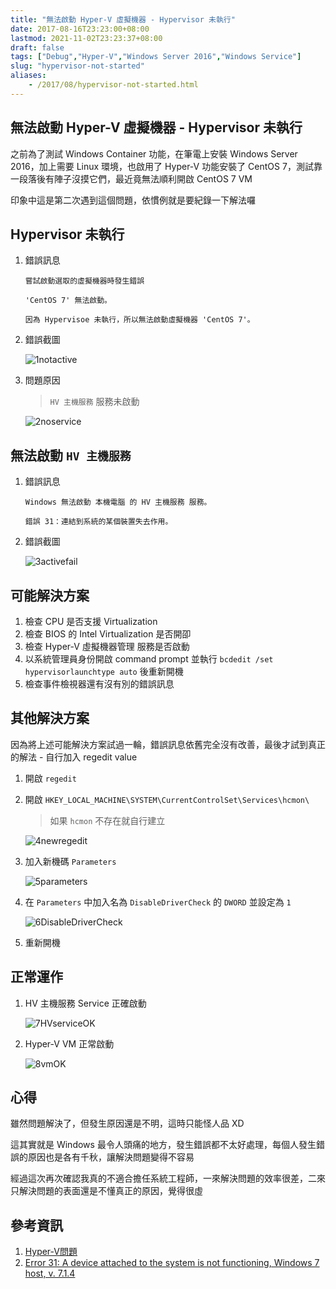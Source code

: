 ```yaml
---
title: "無法啟動 Hyper-V 虛擬機器 - Hypervisor 未執行"
date: 2017-08-16T23:23:00+08:00
lastmod: 2021-11-02T23:23:37+08:00
draft: false
tags: ["Debug","Hyper-V","Windows Server 2016","Windows Service"]
slug: "hypervisor-not-started"
aliases:
    - /2017/08/hypervisor-not-started.html
---
```

## 無法啟動 Hyper-V 虛擬機器 - Hypervisor 未執行

之前為了測試 Windows Container 功能，在筆電上安裝 Windows Server 2016，加上需要 Linux 環境，也啟用了 Hyper-V 功能安裝了 CentOS 7，測試靠一段落後有陣子沒摸它們，最近竟無法順利開啟 CentOS 7 VM

印象中這是第二次遇到這個問題，依慣例就是要紀錄一下解法囉

## Hypervisor 未執行

1. 錯誤訊息

    ```log
    嘗試啟動選取的虛擬機器時發生錯誤
    
    'CentOS 7' 無法啟動。
    
    因為 Hypervisoe 未執行，所以無法啟動虛擬機器 'CentOS 7'。
    ```

2. 錯誤截圖

    ![1notactive](https://user-images.githubusercontent.com/3851540/29370759-ec69d1b6-82d8-11e7-8831-631521495d53.png)

3. 問題原因

    > `HV 主機服務` 服務未啟動

    ![2noservice](https://user-images.githubusercontent.com/3851540/29370750-ec3b87de-82d8-11e7-8f94-8c3e38c99915.png)

## 無法啟動 `HV 主機服務`

1. 錯誤訊息

    ```log
    Windows 無法啟動 本機電腦 的 HV 主機服務 服務。

    錯誤 31：連結到系統的某個裝置失去作用。
    ```

2. 錯誤截圖

    ![3activefail](https://user-images.githubusercontent.com/3851540/29370751-ec3e6256-82d8-11e7-94ef-040bf3114067.png)

## 可能解決方案

1. 檢查 CPU 是否支援 Virtualization
2. 檢查 BIOS 的 Intel Virtualization 是否開卲
3. 檢查 Hyper-V 虛擬機器管理 服務是否啟動
4. 以系統管理員身份開啟 command prompt 並執行 `bcdedit /set hypervisorlaunchtype auto` 後重新開機
5. 檢查事件檢視器還有沒有別的錯誤訊息

## 其他解決方案

因為將上述可能解決方案試過一輪，錯誤訊息依舊完全沒有改善，最後才試到真正的解法 - 自行加入 regedit value

1. 開啟 `regedit`

2. 開啟 `HKEY_LOCAL_MACHINE\SYSTEM\CurrentControlSet\Services\hcmon\`

    > 如果 `hcmon` 不存在就自行建立

    ![4newregedit](https://user-images.githubusercontent.com/3851540/29370752-ec3f68e0-82d8-11e7-97df-3cf0f802b5d4.png)

3. 加入新機碼 `Parameters`

    ![5parameters](https://user-images.githubusercontent.com/3851540/29370753-ec3fc308-82d8-11e7-944c-3512bf28b16a.png)

4. 在 `Parameters` 中加入名為 `DisableDriverCheck` 的 `DWORD` 並設定為 `1`

    ![6DisableDriverCheck](https://user-images.githubusercontent.com/3851540/29370755-ec4508cc-82d8-11e7-81e1-975f7a41de2a.png)

5. 重新開機

## 正常運作

1. HV 主機服務 Service 正確啟動

    ![7HVserviceOK](https://user-images.githubusercontent.com/3851540/29370754-ec42c760-82d8-11e7-875f-14a6e923f7ec.png)

2. Hyper-V VM 正常啟動

    ![8vmOK](https://user-images.githubusercontent.com/3851540/29370757-ec634ada-82d8-11e7-9c7c-7debac0049ea.png)

## 心得

雖然問題解決了，但發生原因還是不明，這時只能怪人品 XD

這其實就是 Windows 最令人頭痛的地方，發生錯誤都不太好處理，每個人發生錯誤的原因也是各有千秋，讓解決問題變得不容易

經過這次再次確認我真的不適合擔任系統工程師，一來解決問題的效率很差，二來只解決問題的表面還是不懂真正的原因，覺得很虛

## 參考資訊

1. [Hyper-V問題](https://social.technet.microsoft.com/Forums/zh-TW/7b2f667e-0103-4cd7-bf5f-46b6651418df/hyperv?forum=windowsserver2008zhcht)
2. [Error 31: A device attached to the system is not functioning, Windows 7 host, v. 7.1.4](https://communities.vmware.com/thread/450807)
